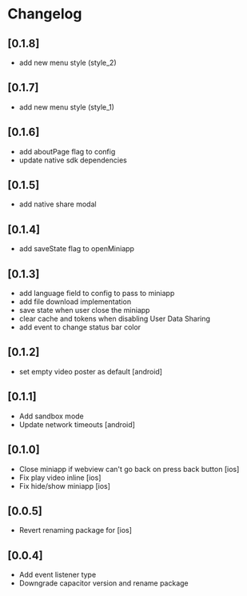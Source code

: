 # Changelog
## [0.1.8]
- add new menu style (style_2)

## [0.1.7]
- add new menu style (style_1)

## [0.1.6]
- add aboutPage flag to config
- update native sdk dependencies

## [0.1.5]
- add native share modal

## [0.1.4]
- add saveState flag to openMiniapp

## [0.1.3]
- add language field to config to pass to miniapp
- add file download implementation
- save state when user close the miniapp
- clear cache and tokens when disabling User Data Sharing
- add event to change status bar color

## [0.1.2]
- set empty video poster as default [android]

## [0.1.1]
- Add sandbox mode
- Update network timeouts [android]

## [0.1.0]
- Close miniapp if webview can't go back on press back button [ios]
- Fix play video inline [ios]
- Fix hide/show miniapp [ios]

## [0.0.5]
- Revert renaming package for [ios]

## [0.0.4]
- Add event listener type
- Downgrade capacitor version and rename package

